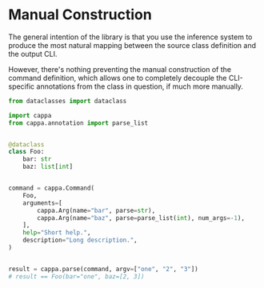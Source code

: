 # Manual Construction

The general intention of the library is that you use the inference system to
produce the most natural mapping between the source class definition and the
output CLI.

However, there's nothing preventing the manual construction of the command
definition, which allows one to completely decouple the CLI-specific annotations
from the class in question, if much more manually.

```python
from dataclasses import dataclass

import cappa
from cappa.annotation import parse_list


@dataclass
class Foo:
    bar: str
    baz: list[int]


command = cappa.Command(
    Foo,
    arguments=[
        cappa.Arg(name="bar", parse=str),
        cappa.Arg(name="baz", parse=parse_list(int), num_args=-1),
    ],
    help="Short help.",
    description="Long description.",
)


result = cappa.parse(command, argv=["one", "2", "3"])
# result == Foo(bar="one", baz=[2, 3])
```
